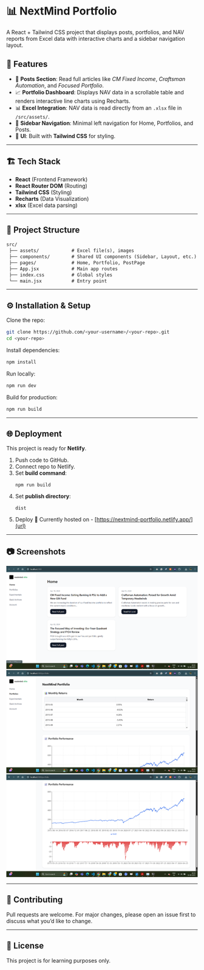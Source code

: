 # 📊 NextMind Portfolio

A React + Tailwind CSS project that displays posts, portfolios, and NAV reports from Excel data with interactive charts and a sidebar navigation layout.  

## 🚀 Features  
- 📂 **Posts Section**: Read full articles like *CM Fixed Income*, *Craftsman Automation*, and *Focused Portfolio*.  
- 📈 **Portfolio Dashboard**: Displays NAV data in a scrollable table and renders interactive line charts using Recharts.  
- 📊 **Excel Integration**: NAV data is read directly from an `.xlsx` file in `/src/assets/`.  
- 🧭 **Sidebar Navigation**: Minimal left navigation for Home, Portfolios, and Posts.  
- 🎨 **UI**: Built with **Tailwind CSS** for styling.  

---

## 🏗️ Tech Stack  
- **React** (Frontend Framework)  
- **React Router DOM** (Routing)  
- **Tailwind CSS** (Styling)  
- **Recharts** (Data Visualization)  
- **xlsx** (Excel data parsing)  

---

## 📂 Project Structure  

```
src/
 ├── assets/            # Excel file(s), images
 ├── components/        # Shared UI components (Sidebar, Layout, etc.)
 ├── pages/             # Home, Portfolio, PostPage
 ├── App.jsx            # Main app routes
 ├── index.css          # Global styles
 └── main.jsx           # Entry point
```

---

## ⚙️ Installation & Setup  

Clone the repo:  
```bash
git clone https://github.com/<your-username>/<your-repo>.git
cd <your-repo>
```

Install dependencies:  
```bash
npm install
```

Run locally:  
```bash
npm run dev
```

Build for production:  
```bash
npm run build
```

---

## 🌐 Deployment  

This project is ready for **Netlify**.  

1. Push code to GitHub.  
2. Connect repo to Netlify.  
3. Set **build command**:  
   ```
   npm run build
   ```  
4. Set **publish directory**:  
   ```
   dist
   ```  
5. Deploy 🚀
   Currently hosted on - [https://nextmind-portfolio.netlify.app/](url)

---

## 📷 Screenshots  
![Screenshot 1](docs/one.png)  
![Screenshot 2](docs/two.png)  
![Screenshot 3](docs/three.png)

---

## 🤝 Contributing  
Pull requests are welcome. For major changes, please open an issue first to discuss what you’d like to change.  

---

## 📄 License  
This project is for learning purposes only.  

